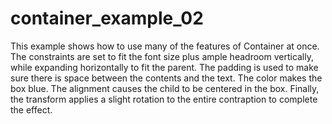 # container_example_02

This example shows how to use many of the features of Container at once. The constraints are set to fit the font size plus ample headroom vertically, while expanding horizontally to fit the parent. The padding is used to make sure there is space between the contents and the text. The color makes the box blue. The alignment causes the child to be centered in the box. Finally, the transform applies a slight rotation to the entire contraption to complete the effect.
